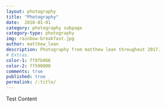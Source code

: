 ```yaml
---
layout: photography
title: "Photography"
date:  2018-01-01
category: photography subpage
category-type: photography
img: rainbow-breakfast.jpg
author: matthew_lean
description: Photography from matthew lean throughout 2017.
# Extras.
color-1: ff8fb066
color-2: ff590000
comments: true
published: true
permalink: /:title/
---
```


Test Content
